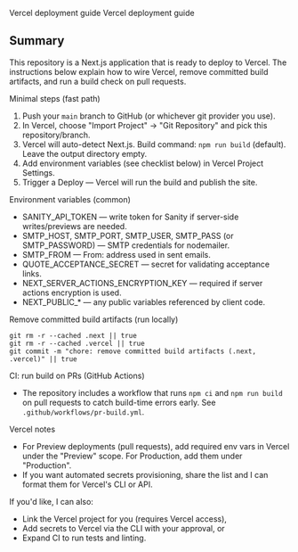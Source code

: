 Vercel deployment guide
Vercel deployment guide

Summary
-------
This repository is a Next.js application that is ready to deploy to Vercel. The instructions below explain how to wire Vercel, remove committed build artifacts, and run a build check on pull requests.

Minimal steps (fast path)
1. Push your `main` branch to GitHub (or whichever git provider you use).
2. In Vercel, choose "Import Project" → "Git Repository" and pick this repository/branch.
3. Vercel will auto-detect Next.js. Build command: `npm run build` (default). Leave the output directory empty.
4. Add environment variables (see checklist below) in Vercel Project Settings.
5. Trigger a Deploy — Vercel will run the build and publish the site.

Environment variables (common)
- SANITY_API_TOKEN — write token for Sanity if server-side writes/previews are needed.
- SMTP_HOST, SMTP_PORT, SMTP_USER, SMTP_PASS (or SMTP_PASSWORD) — SMTP credentials for nodemailer.
- SMTP_FROM — From: address used in sent emails.
- QUOTE_ACCEPTANCE_SECRET — secret for validating acceptance links.
- NEXT_SERVER_ACTIONS_ENCRYPTION_KEY — required if server actions encryption is used.
- NEXT_PUBLIC_* — any public variables referenced by client code.

Remove committed build artifacts (run locally)
```
git rm -r --cached .next || true
git rm -r --cached .vercel || true
git commit -m "chore: remove committed build artifacts (.next, .vercel)" || true
```

CI: run build on PRs (GitHub Actions)
- The repository includes a workflow that runs `npm ci` and `npm run build` on pull requests to catch build-time errors early. See `.github/workflows/pr-build.yml`.

Vercel notes
- For Preview deployments (pull requests), add required env vars in Vercel under the "Preview" scope. For Production, add them under "Production".
- If you want automated secrets provisioning, share the list and I can format them for Vercel's CLI or API.

If you'd like, I can also:
- Link the Vercel project for you (requires Vercel access),
- Add secrets to Vercel via the CLI with your approval, or
- Expand CI to run tests and linting.
